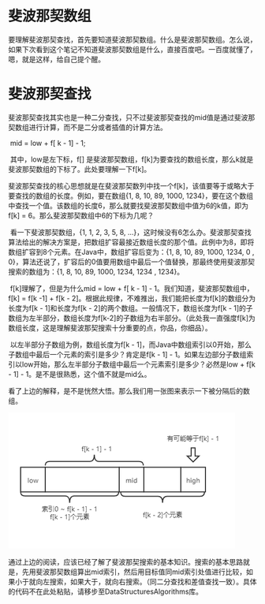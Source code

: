# 斐波那契数组

​	要理解斐波那契查找，首先要知道斐波那契数组。什么是斐波那契数组。怎么说，如果下次看到这个笔记不知道斐波那契数组是什么，直接百度吧。一百度就懂了，嗯，就是这样，给自己提个醒。

# 斐波那契查找

​	斐波那契查找其实也是一种二分查找，只不过斐波那契查找的mid值是通过斐波那契数组进行计算，而不是二分或者插值的计算方法。

​	mid = low + f[ k - 1] - 1;

​	其中，low是左下标，f[] 是斐波那契数组，f[k]为要查找的数组长度，那么k就是斐波那契数组的下标了。此处要理解一下f[k]。

​	斐波那契查找的核心思想就是在斐波那契数列中找一个f[k]，该值要等于或略大于要查找的数组的长度。例如，要在数组{1, 8, 10, 89, 1000, 1234}，要在这个数组中查找一个值。该数组的长度6，那么就要找斐波那契数组中值为6的k值，即为f[k] = 6。那么斐波那契数组中6的下标为几呢？

​	看一下斐波那契数组，{1, 1, 2, 3, 5, 8, ...}，这时候没有6怎么办。斐波那契查找算法给出的解决方案是，把数组扩容最接近数组长度的那个值。此例中为8，即将数组扩容到8个元素。在Java中，数组扩容后变为：{1, 8, 10, 89, 1000, 1234, 0 , 0}，算法还说了，扩容后的0值要用数组中最后一个值替换，那最终使用斐波那契搜索的数组为：{1, 8, 10, 89, 1000, 1234, 1234 , 1234}。

​	f[k]理解了，但是为什么mid = low + f[ k - 1] - 1。我们知道，斐波那契数组中，f[k] = f[k -1] + f[k - 2]。根据此规律，不难推出，我们能把长度为f[k]的数组分为长度为f[k - 1]和长度为f[k - 2]的两个数组。一般情况下，数组长度为f[k - 1]的子数组为左半部分，数组长度为f[k-2]的子数组为右半部分。（此处我一直强度f[k]为数组长度，这是理解斐波那契搜索十分重要的点，你品，你细品）。

​	以左半部分子数组为例，数组长度为f[k - 1]，而Java中数组索引以0开始，那么子数组中最后一个元素的索引是多少？肯定是f[k - 1] - 1。如果左边部分子数组索引以low开始，那么左半部分子数组中最后一个元素索引是多少？必然是low + f[k - 1] - 1。是不是很熟悉，这个值不就是mid么。

​	看了上边的解释，是不是恍然大悟。那么我们用一张图来表示一下被分隔后的数组。

![斐波那契搜索](斐波那契查找.assets/斐波那契搜索.png)

​	通过上边的阅读，应该已经了解了斐波那契搜索的基本知识。搜索的基本思路就是，先用斐波那契数组算出mid索引，然后用目标值同mid索引处值进行比较，如果小于就向左搜索，如果大于，就向右搜索。（同二分查找和差值查找一致）。具体的代码不在此处粘贴，请移步至DataStructuresAlgorithms库。